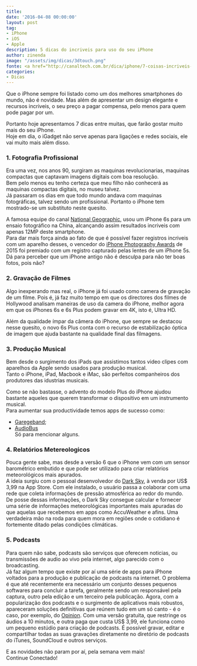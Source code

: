 ```yaml
---
title: 
date: '2016-04-08 00:00:00'
layout: post
tag:
- iPhone
- iOS
- Apple
description: 5 dicas do incriveis para uso do seu iPhone
author: zinenda
image: "/assets/img/dicas/3dtouch.png"
fonte: <a href="http://canaltech.com.br/dica/iphone/7-coisas-incriveis-que-voce-pode-fazer-com-seu-iphone-e-nao-sabia//">Canaltech</a>
categories:
- Dicas
---
```


Que o iPhone sempre foi listado como um dos melhores smartphones do mundo, não é novidade.
Mas além de apresentar um design elegante e recursos incriveis, o seu preço a pagar compensa, pelo menos para quem pode pagar por um.

Portanto hoje apresentamos 7 dicas entre muitas, que farão gostar muito mais do seu iPhone. <br>
Hoje em dia, o iGadget não serve apenas para ligações e redes sociais, ele vai muito mais além disso.


### 1. Fotografia Profissional
Era uma vez, nos anos 90, surgiram as maquinas revolucionarias, maquinas compactas que captavam imagens digitais com boa resolução. <br>
Bem pelo menos eu tenho certeza que meu filho não conhecerá as maquinas compactas digitais, no museu talvez. <br>
Já passaram os dias em que todo mundo andava com maquinas fotográficas, talvez sendo um profissional.
Portanto o iPhone tem mostrado-se um substituto neste quesito.

A famosa equipe do canal [National Geographic](http://proof.nationalgeographic.com/2015/09/24/from-amateur-to-professional-a-25-year-photographic-journey/), usou um iPhone 6s para um ensaio fotográfico na China, alcançando assim resultados incriveis com apenas 12MP deste smartphone. <br>
Para dar mais força ainda ao fato de que é possível fazer registros incriveis com um aparelho desses, o vencedor do [iPhone Photography Awards](http://www.ippawards.com/2015-iphone-photography-awards-winners-announced/) de 2015 foi premiado com um registro capturado pelas lentes de um iPhone 5s. <br>
Dá para perceber que um iPhone antigo não é desculpa para não ter boas fotos, pois não?

### 2. Gravação de Filmes
Algo inexperando mas real, o iPhone já foi usado como camera de gravação de um filme.
Pois é, já faz muito tempo em que os directores dos filmes de Hollywood analisam maneiras de uso da camera do iPhone, melhor agora em que os iPhones 6s e 6s Plus podem gravar em 4K, isto é, Ultra HD.

Além da qualidade ímpar da câmera do iPhone, que sempre se destacou nesse quesito, o novo 6s Plus conta com o recurso de estabilização óptica de imagem que ajuda bastante na qualidade final das filmagens.

### 3. Produção Musical
Bem desde o surgimento dos iPads que assistimos tantos video clipes com aparelhos da Apple sendo usados para produção musical. <br>
Tanto o iPhone, iPad, Macbook e iMac, são perfeitos companheiros dos produtores das idustrias musicais.

Como se não bastasse, o advento do modelo Plus do iPhone ajudou bastante aqueles que querem transformar o dispositivo em um instrumento musical. <br>
Para aumentar sua productividade temos apps de sucesso como:

- [Garegeband](https://itunes.apple.com/us/app/garageband/id408709785?mt=8&ls=1);
- [AudioBus](https://itunes.apple.com/us/app/audiobus/id558513570?mt=8) <br>
Só para mencionar alguns.

### 4. Relatórios Metereologicos
Pouca gente sabe, mas desde a versão 6 que o iPhone vem com um sensor barométrico embutido e que pode ser utilizado para criar relatórios meteorológicos mais apurados. <br>
A ideia surgiu com o pessoal desenvolvedor do [Dark Sky](https://itunes.apple.com/us/app/dark-sky-weather-radar-hyperlocal/id517329357?mt=8), à venda por US$ 3,99 na App Store. 
Com ele instalado, o usuário passa a colaborar com uma rede que coleta informações de pressão atmosférica ao redor do mundo. 
De posse dessas informações, o Dark Sky consegue calcular e fornecer uma série de informações meteorológicas importantes mais apuradas do que aquelas que recebemos em apps como AccuWeather e afins. 
Uma verdadeira mão na roda para quem mora em regiões onde o cotidiano é fortemente ditado pelas condições climáticas.

### 5. Podcasts
Para quem não sabe, podcasts são serviços que oferecem noticias, ou transmissões de audio ao vivo pela internet, algo parecido com o broadcasting.<br>
Já faz algum tempo que existe por aí uma série de apps para iPhone voltados para a produção e publicação de podcasts na internet. 
O problema é que até recentemente era necessário um conjunto desses pequenos softwares para concluir a tarefa, geralmente sendo um responsável pela captura, outro pela edição e um terceiro pela publicação. 
Agora, com a popularização dos podcasts e o surgimento de aplicativos mais robustos, apareceram soluções definitivas que reúnem tudo em um só canto - é o caso, por exemplo, do [Opinion](https://itunes.apple.com/app/opinion-record-podcasts-edit/id926260308). 
Com uma versão gratuita, que restringe os áudios a 10 minutos, e outra paga que custa US$ 3,99, ele funciona como um pequeno estúdio para criação de podcasts. É possível gravar, editar e compartilhar todas as suas gravações diretamente no diretório de podcasts do iTunes, SoundCloud e outros serviços.

E as novidades não param por aí, pela semana vem mais! <br>
Continue Conectado!